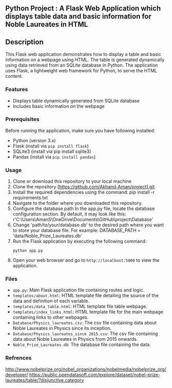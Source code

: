 ## Python Project : A Flask Web Application which displays table data and basic information for Noble Laureates in HTML



## Description
This Flask web application demonstrates how to display a table and basic information on a webpage using HTML. The table is generated dynamically using data retrieved from an SQLite database in Python. The application uses Flask, a lightweight web framework for Python, to serve the HTML content.

### Features
- Displays table dynamically generated from SQLite database
- Includes basic information on the webpage

### Prerequisites
Before running the application, make sure you have following installed:
- Python (version 3.x)
- Flask (install via `pip install flask`)
- SQLite3 (install via`pip install sqlite3)
- Pandas (install via `pip install pandas`)

### Usage
1. Clone or download this repository to your local machine
2. Clone the repository [https://github.com/Akhand-Aman/project].git
3. Install the required dependencies using the command: pip install -r requirements.txt
4. Navigate to the folder where you downloaded this repository.
5. Configure the database path In the app.py file, locate the database configuration section. By default, it may look like this: r'C:\Users\AmanS\OneDrive\Documents\GitHub\project\Database'
6. Change 'path/to/your/database.db' to the desired path where you want to store your database file. For example: DATABASE_PATH = 'data/Noble_Prize_Laureates.db'
8. Run the Flask application by executing the following command:
    ```
    python app.py
    ```
9. Open your web browser and go to `http://localhost:5000` to view the application.

### Files
- `app.py`: Main Flask application file containing routes and logic.
- `templates/about.html`: HTML template file detailing the source of the data and   definition of each variable.
- `templates/data_table.html`: HTML template file table webpage.
- `templates/index_links.html`: HTML template file for the main webpage containing links to other webpages.
- `Database/Physics_laureates.csv`: The csv file containing data about Noble Laureates in Physics since its inception.
- `Database/Physics_laureates_since 2015.csv`: The csv file containing data about Noble Laureates in Physics from 2015 onwards.
- `Noble_Prize_Laureates.db`: The database file containing the data.

### Refrences
http://www.nobelprize.org/nobel_organizations/nobelmedia/nobelprize_org/developer/
https://public.opendatasoft.com/explore/dataset/nobel-prize-laureates/table/?disjunctive.category
